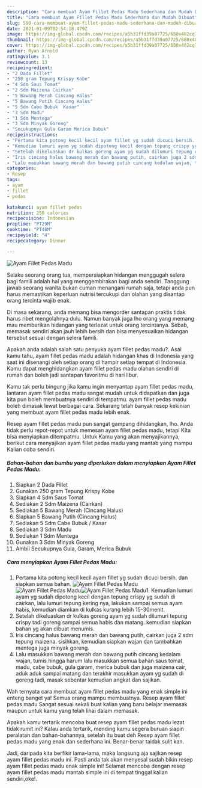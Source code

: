 ```yaml
---
description: "Cara membuat Ayam Fillet Pedas Madu Sederhana dan Mudah Dibuat"
title: "Cara membuat Ayam Fillet Pedas Madu Sederhana dan Mudah Dibuat"
slug: 590-cara-membuat-ayam-fillet-pedas-madu-sederhana-dan-mudah-dibuat
date: 2021-01-09T02:54:18.479Z
image: https://img-global.cpcdn.com/recipes/a5b31ffd39a07725/680x482cq70/ayam-fillet-pedas-madu-foto-resep-utama.jpg
thumbnail: https://img-global.cpcdn.com/recipes/a5b31ffd39a07725/680x482cq70/ayam-fillet-pedas-madu-foto-resep-utama.jpg
cover: https://img-global.cpcdn.com/recipes/a5b31ffd39a07725/680x482cq70/ayam-fillet-pedas-madu-foto-resep-utama.jpg
author: Ryan Arnold
ratingvalue: 3.1
reviewcount: 13
recipeingredient:
- "2 Dada Fillet"
- "250 gram Tepung Krispy Kobe"
- "4 Sdm Saus Tomat"
- "2 Sdm Maizena Cairkan"
- "5 Bawang Merah Cincang Halus"
- "5 Bawang Putih Cincang Halus"
- "5 Sdm Cabe Bubuk  Kasar"
- "3 Sdm Madu"
- "1 Sdm Mentega"
- "3 Sdm Minyak Goreng"
- "Secukupnya Gula Garam Merica Bubuk"
recipeinstructions:
- "Pertama kita potong kecil kecil ayam fillet yg sudah dicuci bersih. dan siapkan semua bahan."
- "Kemudian lumuri ayam yg sudah dipotong kecil dengan tepung crispy yg sudah di cairkan, lalu lumuri tepung kering nya, lakukan sampai semua ayam habis, kemudian diamkan di kulkas kurang lebih 15-30menit."
- "Setelah dikeluaskan dr kulkas goreng ayam yg sudah dilumuri tepung crispy tadi goreng sampai semua habis dan matang. kemudian siapkan bahan yg akan dibuat menumis."
- "Iris cincang halus bawang merah dan bawang putih, cairkan juga 2 sdm tepung maizena. sisihkan, kemudian siapkan wajan dan tambahkan mentega juga minyak goreng."
- "Lalu masukkan bawang merah dan bawang putih cincang kedalam wajan, tumis hingga harum lalu masukkan semua bahan saus tomat, madu, cabe bubuk, gula garam, merica bubuk dan juga maizena cair, aduk aduk sampai matang dan terakhir masukkan ayam yg sudah di goreng tadi, masak sebentar kemudian angkat dan sajikan."
categories:
- Resep
tags:
- ayam
- fillet
- pedas

katakunci: ayam fillet pedas 
nutrition: 258 calories
recipecuisine: Indonesian
preptime: "PT29M"
cooktime: "PT48M"
recipeyield: "4"
recipecategory: Dinner

---
```



![Ayam Fillet Pedas Madu](https://img-global.cpcdn.com/recipes/a5b31ffd39a07725/680x482cq70/ayam-fillet-pedas-madu-foto-resep-utama.jpg)

Selaku seorang orang tua, mempersiapkan hidangan menggugah selera bagi famili adalah hal yang menggembirakan bagi anda sendiri. Tanggung jawab seorang  wanita bukan cuman menangani rumah saja, tetapi anda pun harus memastikan keperluan nutrisi tercukupi dan olahan yang disantap orang tercinta wajib enak.

Di masa  sekarang, anda memang bisa mengorder santapan praktis tidak harus ribet mengolahnya dulu. Namun banyak juga lho orang yang memang mau memberikan hidangan yang terlezat untuk orang tercintanya. Sebab, memasak sendiri akan jauh lebih bersih dan bisa menyesuaikan hidangan tersebut sesuai dengan selera famili. 



Apakah anda adalah salah satu penyuka ayam fillet pedas madu?. Asal kamu tahu, ayam fillet pedas madu adalah hidangan khas di Indonesia yang saat ini disenangi oleh setiap orang di hampir setiap tempat di Indonesia. Kamu dapat menghidangkan ayam fillet pedas madu olahan sendiri di rumah dan boleh jadi santapan favoritmu di hari libur.

Kamu tak perlu bingung jika kamu ingin menyantap ayam fillet pedas madu, lantaran ayam fillet pedas madu sangat mudah untuk didapatkan dan juga kita pun boleh membuatnya sendiri di tempatmu. ayam fillet pedas madu boleh dimasak lewat berbagai cara. Sekarang telah banyak resep kekinian yang membuat ayam fillet pedas madu lebih enak.

Resep ayam fillet pedas madu pun sangat gampang dihidangkan, lho. Anda tidak perlu repot-repot untuk memesan ayam fillet pedas madu, tetapi Kita bisa menyiapkan ditempatmu. Untuk Kamu yang akan menyajikannya, berikut cara menyajikan ayam fillet pedas madu yang mantab yang mampu Kalian coba sendiri.

<!--inarticleads1-->

##### Bahan-bahan dan bumbu yang diperlukan dalam menyiapkan Ayam Fillet Pedas Madu:

1. Siapkan 2 Dada Fillet
1. Gunakan 250 gram Tepung Krispy Kobe
1. Siapkan 4 Sdm Saus Tomat
1. Sediakan 2 Sdm Maizena (Cairkan)
1. Sediakan 5 Bawang Merah (Cincang Halus)
1. Siapkan 5 Bawang Putih (Cincang Halus)
1. Sediakan 5 Sdm Cabe Bubuk / Kasar
1. Sediakan 3 Sdm Madu
1. Sediakan 1 Sdm Mentega
1. Gunakan 3 Sdm Minyak Goreng
1. Ambil Secukupnya Gula, Garam, Merica Bubuk




<!--inarticleads2-->

##### Cara menyiapkan Ayam Fillet Pedas Madu:

1. Pertama kita potong kecil kecil ayam fillet yg sudah dicuci bersih. dan siapkan semua bahan.
<img src="https://img-global.cpcdn.com/steps/48ac0cf133bd837e/160x128cq70/ayam-fillet-pedas-madu-langkah-memasak-1-foto.jpg" alt="Ayam Fillet Pedas Madu"><img src="https://img-global.cpcdn.com/steps/6439a43f554f6b0f/160x128cq70/ayam-fillet-pedas-madu-langkah-memasak-1-foto.jpg" alt="Ayam Fillet Pedas Madu"><img src="https://img-global.cpcdn.com/steps/9c912bba31362c53/160x128cq70/ayam-fillet-pedas-madu-langkah-memasak-1-foto.jpg" alt="Ayam Fillet Pedas Madu">1. Kemudian lumuri ayam yg sudah dipotong kecil dengan tepung crispy yg sudah di cairkan, lalu lumuri tepung kering nya, lakukan sampai semua ayam habis, kemudian diamkan di kulkas kurang lebih 15-30menit.
1. Setelah dikeluaskan dr kulkas goreng ayam yg sudah dilumuri tepung crispy tadi goreng sampai semua habis dan matang. kemudian siapkan bahan yg akan dibuat menumis.
1. Iris cincang halus bawang merah dan bawang putih, cairkan juga 2 sdm tepung maizena. sisihkan, kemudian siapkan wajan dan tambahkan mentega juga minyak goreng.
1. Lalu masukkan bawang merah dan bawang putih cincang kedalam wajan, tumis hingga harum lalu masukkan semua bahan saus tomat, madu, cabe bubuk, gula garam, merica bubuk dan juga maizena cair, aduk aduk sampai matang dan terakhir masukkan ayam yg sudah di goreng tadi, masak sebentar kemudian angkat dan sajikan.




Wah ternyata cara membuat ayam fillet pedas madu yang enak simple ini enteng banget ya! Semua orang mampu membuatnya. Resep ayam fillet pedas madu Sangat sesuai sekali buat kalian yang baru belajar memasak maupun untuk kamu yang telah lihai dalam memasak.

Apakah kamu tertarik mencoba buat resep ayam fillet pedas madu lezat tidak rumit ini? Kalau anda tertarik, mending kamu segera buruan siapin peralatan dan bahan-bahannya, setelah itu buat deh Resep ayam fillet pedas madu yang enak dan sederhana ini. Benar-benar taidak sulit kan. 

Jadi, daripada kita berfikir lama-lama, maka langsung aja sajikan resep ayam fillet pedas madu ini. Pasti anda tak akan menyesal sudah bikin resep ayam fillet pedas madu enak simple ini! Selamat mencoba dengan resep ayam fillet pedas madu mantab simple ini di tempat tinggal kalian sendiri,oke!.

